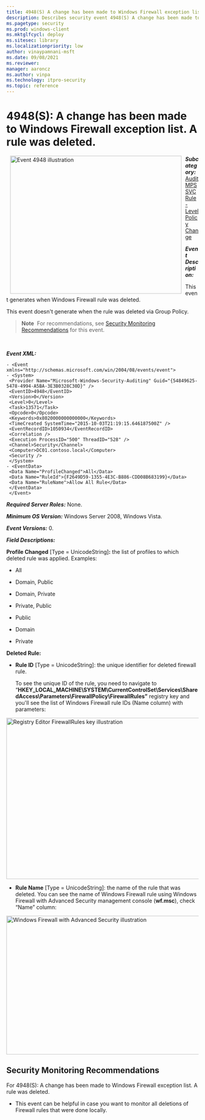 ```yaml
---
title: 4948(S) A change has been made to Windows Firewall exception list. A rule was deleted. 
description: Describes security event 4948(S) A change has been made to Windows Firewall exception list. A rule was deleted.
ms.pagetype: security
ms.prod: windows-client
ms.mktglfcycl: deploy
ms.sitesec: library
ms.localizationpriority: low
author: vinaypamnani-msft
ms.date: 09/08/2021
ms.reviewer: 
manager: aaroncz
ms.author: vinpa
ms.technology: itpro-security
ms.topic: reference
---
```


# 4948(S): A change has been made to Windows Firewall exception list. A rule was deleted.


<img src="images/event-4948.png" alt="Event 4948 illustration" width="449" height="361" hspace="10" align="left" />

***Subcategory:***&nbsp;[Audit MPSSVC Rule-Level Policy Change](audit-mpssvc-rule-level-policy-change.md)

***Event Description:***

This event generates when Windows Firewall rule was deleted.

This event doesn't generate when the rule was deleted via Group Policy.

> **Note**&nbsp;&nbsp;For recommendations, see [Security Monitoring Recommendations](#security-monitoring-recommendations) for this event.

<br clear="all">

***Event XML:***
```
- <Event xmlns="http://schemas.microsoft.com/win/2004/08/events/event">
- <System>
 <Provider Name="Microsoft-Windows-Security-Auditing" Guid="{54849625-5478-4994-A5BA-3E3B0328C30D}" /> 
 <EventID>4948</EventID> 
 <Version>0</Version> 
 <Level>0</Level> 
 <Task>13571</Task> 
 <Opcode>0</Opcode> 
 <Keywords>0x8020000000000000</Keywords> 
 <TimeCreated SystemTime="2015-10-03T21:19:15.646187500Z" /> 
 <EventRecordID>1050934</EventRecordID> 
 <Correlation /> 
 <Execution ProcessID="500" ThreadID="528" /> 
 <Channel>Security</Channel> 
 <Computer>DC01.contoso.local</Computer> 
 <Security /> 
 </System>
- <EventData>
 <Data Name="ProfileChanged">All</Data> 
 <Data Name="RuleId">{F2649D59-1355-4E3C-B886-CDD08B683199}</Data> 
 <Data Name="RuleName">Allow All Rule</Data> 
 </EventData>
 </Event>

```

***Required Server Roles:*** None.

***Minimum OS Version:*** Windows Server 2008, Windows Vista.

***Event Versions:*** 0.

***Field Descriptions:***

**Profile Changed** \[Type = UnicodeString\]**:** the list of profiles to which deleted rule was applied. Examples:

-   All

-   Domain, Public

-   Domain, Private

-   Private, Public

-   Public

-   Domain

-   Private

**Deleted Rule:**

-   **Rule ID** \[Type = UnicodeString\]: the unique identifier for deleted firewall rule.

    To see the unique ID of the rule, you need to navigate to “**HKEY\_LOCAL\_MACHINE\\SYSTEM\\CurrentControlSet\\Services\\SharedAccess\\Parameters\\FirewallPolicy\\FirewallRules”** registry key and you'll see the list of Windows Firewall rule IDs (Name column) with parameters:

<img src="images/registry-editor-firewallrules.png" alt="Registry Editor FirewallRules key illustration" width="1412" height="422" />

-   **Rule Name** \[Type = UnicodeString\]: the name of the rule that was deleted. You can see the name of Windows Firewall rule using Windows Firewall with Advanced Security management console (**wf.msc**), check “Name” column:

<img src="images/windows-firewall-with-advanced-security.png" alt="Windows Firewall with Advanced Security illustration" width="1082" height="363" />

## Security Monitoring Recommendations

For 4948(S): A change has been made to Windows Firewall exception list. A rule was deleted.

-   This event can be helpful in case you want to monitor all deletions of Firewall rules that were done locally.

